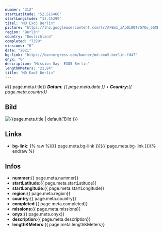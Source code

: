 ```yaml
---
nummer: "312"
startLatitude: "52.516466"
startLongitude: "13.45299"
titel: "MD Exo5 Berlin"
picture: "https://lh3.googleusercontent.com/lr/AFBm1_aApQiQ0T7G7Ou_66XDPOD7HPH980n0Fi7hJN3KiVVcvcijQ8miHtISLOL0tJhmBWW6azRxAoVBYELaQTcTVEUPVLyOm2TYS8Klqc0AIN8Jw2MbD8EAESVGsSHYh5yAiGjmOXTQm3DhRkoEP2wY14dTnZjtpgG39oij687GCet_d-YG4vzKmm0saR6wvKhEKobqsnq8awW-JQTTBe72HY0QsBbCFQ0gPpiX6OjLXIYeNTY4HPqm6WOUe78N6J3l2qIwPmHoLZyGC9Rwsougsqchg0e52NweVdScSbdbjfiP_YUtUNfvBz1cixm5EKcRrC-GSP9a9beIdryYROiz3po98yPj39sVZYp4BqQgKIhZbzbcu-P8CdLfFhEpuOZt4EC3pt4LeVnVNCkXmT6MRBOiPYyAcpO4Kj1CzXemBco6shRvUf3zBXXTrpC8ccOwCXwe2W_FkiUC5bEnNnp_UUnPOO8qKy_1kwLZAMqyVRmaqv01vcsA926X0aKn2YhhkFCRuVyNyfbXmkvsvAVwP_SYhpS86xK3vZjd9Rw2jkcUWr09Q4-dkvAxvPY2LCqBqKcfUxx74OYsD-1VKZbIwR9TqaIe_V0mRXYbH1_ixNKo2AfouRuSEWbkGqOMb_T5zbJh0hE4abvHaAFqIUeNZIpCHcJ4WpIhP2ETpRHobladE4h-OY1eOkRKDAaudRpmFZlwK0kkI2qKGpJQbsKkmsxGISGHOUw1rrJtspobn29Vfmvn9aVIRND70BfuZT7XpR9AIr4i10_AMlgypS12bJ-Gk1517A9OYlcI70ZowzjNnbZdDbPRrHilLp-vJAw0-G6bT99Ia1o_j7ULHsx6AKaRG_39DJ7aI3Jp"
region: "Berlin"
country: "Deutschland"
completed: "7290"
missions: "6"
date: "2021"
bg-link: "https://bannergress.com/banner/md-exo5-berlin-fd47"
onyx: "0"
description: "Mission Day- EXO5 Berlin"
lengthKMeters: "21,84"
title: "MD Exo5 Berlin"
---
```


#{{ page.meta.title}}
_**Datum:** {{ page.meta.date }} • **Country:**{{ page.meta.country}}_

## Bild
![{{page.meta.title | default('Bild')}}]({{page.meta.picture}})

## Links
- **bg-link**: {% raw %}[{{ page.meta.bg-link }}]({{ page.meta.bg-link }}){% endraw %}

## Infos
- **nummer**:{{ page.meta.nummer}}
- **startLatitude**:{{ page.meta.startLatitude}}
- **startLongitude**:{{ page.meta.startLongitude}}
- **region**:{{ page.meta.region}}
- **country**:{{ page.meta.country}}
- **completed**:{{ page.meta.completed}}
- **missions**:{{ page.meta.missions}}
- **onyx**:{{ page.meta.onyx}}
- **description**:{{ page.meta.description}}
- **lengthKMeters**:{{ page.meta.lengthKMeters}}

